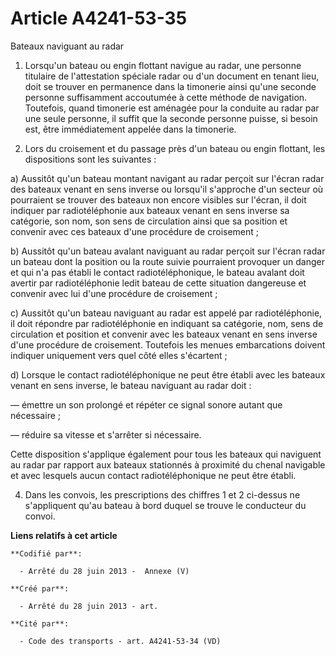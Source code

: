 # Article A4241-53-35

Bateaux naviguant au radar

1. Lorsqu'un bateau ou engin flottant navigue au radar, une personne titulaire de l'attestation spéciale  radar  ou d'un
document en tenant lieu, doit se trouver en permanence dans la timonerie ainsi qu'une seconde personne suffisamment
accoutumée à cette méthode de navigation. Toutefois, quand timonerie est aménagée pour la conduite au radar par une seule
personne, il suffit que la seconde personne puisse, si besoin est, être immédiatement appelée dans la timonerie.

3. Lors du croisement et du passage près d'un bateau ou engin flottant, les dispositions sont les suivantes :

a) Aussitôt qu'un bateau montant navigant au radar perçoit sur l'écran radar des bateaux venant en sens inverse ou lorsqu'il
s'approche d'un secteur où pourraient se trouver des bateaux non encore visibles sur l'écran, il doit indiquer par
radiotéléphonie aux bateaux venant en sens inverse sa catégorie, son nom, son sens de circulation ainsi que sa position et
convenir avec ces bateaux d'une procédure de croisement ;

b) Aussitôt qu'un bateau avalant naviguant au radar perçoit sur l'écran radar un bateau dont la position ou la route suivie
pourraient provoquer un danger et qui n'a pas établi le contact radiotéléphonique, le bateau avalant doit avertir par
radiotéléphonie ledit bateau de cette situation dangereuse et convenir avec lui d'une procédure de croisement ;

c) Aussitôt qu'un bateau naviguant au radar est appelé par radiotéléphonie, il doit répondre par radiotéléphonie en indiquant
sa catégorie, nom, sens de circulation et position et convenir avec les bateaux venant en sens inverse d'une procédure de
croisement. Toutefois les menues embarcations doivent indiquer uniquement vers quel côté elles s'écartent ;

d) Lorsque le contact radiotéléphonique ne peut être établi avec les bateaux venant en sens inverse, le bateau naviguant au
radar doit :

― émettre un son prolongé et répéter ce signal sonore autant que nécessaire ;

― réduire sa vitesse et s'arrêter si nécessaire.

Cette disposition s'applique également pour tous les bateaux qui naviguent au radar par rapport aux bateaux stationnés à
proximité du chenal navigable et avec lesquels aucun contact radiotéléphonique ne peut être établi.

4. Dans les convois, les prescriptions des chiffres 1 et 2 ci-dessus ne s'appliquent qu'au bateau à bord duquel se trouve le
conducteur du convoi.

**Liens relatifs à cet article**

	**Codifié par**:

	  - Arrêté du 28 juin 2013 -  Annexe (V)

	**Créé par**:

	  - Arrêté du 28 juin 2013 - art.

	**Cité par**:

	  - Code des transports - art. A4241-53-34 (VD)
